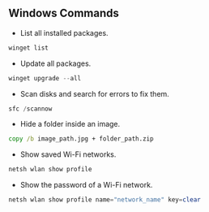 ## Windows Commands
- List all installed packages.
```powershell
winget list
```
- Update all packages.
```powershell
winget upgrade --all
```
- Scan disks and search for errors to fix them.
```powershell
sfc /scannow
```
- Hide a folder inside an image.
```cmd
copy /b image_path.jpg + folder_path.zip
```
- Show saved Wi-Fi networks.
```powershell
netsh wlan show profile
```
- Show the password of a Wi-Fi network.
```powershell
netsh wlan show profile name="network_name" key=clear
```

